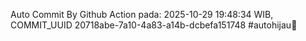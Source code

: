 Auto Commit By Github Action pada: 2025-10-29 19:48:34 WIB, COMMIT_UUID 20718abe-7a10-4a83-a14b-dcbefa151748 #autohijau🗿
